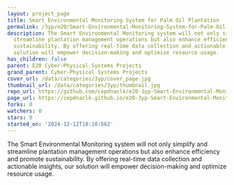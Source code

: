 ```yaml
---
layout: project_page
title: Smart Environmental Monitoring System for Palm Oil Plantation
permalink: /3yp/e20/Smart-Environmental-Monitoring-System-for-Palm-Oil-Plantation/
description: The Smart Environmental Monitoring system will not only simplify and
  streamline plantation management operations but also enhance efficiency and promote
  sustainability. By offering real-time data collection and actionable insights, our
  solution will empower decision-making and optimize resource usage.
has_children: false
parent: E20 Cyber-Physical Systems Projects
grand_parent: Cyber-Physical Systems Projects
cover_url: /data/categories/3yp/cover_page.jpg
thumbnail_url: /data/categories/3yp/thumbnail.jpg
repo_url: https://github.com/cepdnaclk/e20-3yp-Smart-Environmental-Monitoring-System-for-Palm-Oil-Plantation
page_url: https://cepdnaclk.github.io/e20-3yp-Smart-Environmental-Monitoring-System-for-Palm-Oil-Plantation
forks: 0
watchers: 0
stars: 0
started_on: '2024-12-12T18:10:56Z'
---
```


The Smart Environmental Monitoring system will not only simplify and streamline plantation management operations but also enhance efficiency and promote sustainability. By offering real-time data collection and actionable insights, our solution will empower decision-making and optimize resource usage.